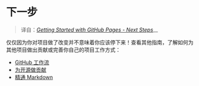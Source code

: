 # 下一步

> 译自：[_Getting Started with GitHub Pages - Next Steps_](https://guides.github.com/features/pages/#next-steps)\_\_

仅仅因为你对项目做了改变并不意味着你应该停下来！查看其他指南，了解如何为其他项目做出贡献或完善你自己的项目工作方式：

* [GitHub 工作流](https://itechub.gitbook.io/github-guides-zhcn/github-flow/intro)
* [为开源做贡献](https://opensource.guide/how-to-contribute/)
* [精通 Markdown](https://itechub.gitbook.io/github-guides-zhcn/mastering-markdown/intro)


